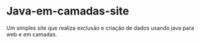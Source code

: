 # Java-em-camadas-site
 Um simples site que realiza exclusão e criação de dados usando java para web e em camadas.
